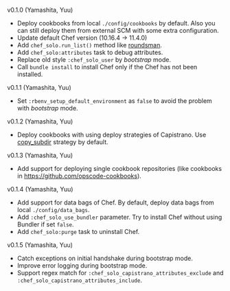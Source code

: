 v0.1.0 (Yamashita, Yuu)

* Deploy cookbooks from local `./config/cookbooks` by default. Also you can still deploy them from external SCM with some extra configuration.
* Update default Chef version (10.16.4 -> 11.4.0)
* Add `chef_solo.run_list()` method like [roundsman](https://github.com/iain/roundsman).
* Add `chef_solo:attributes` task to debug attributes.
* Replace old style `:chef_solo_user` by _bootstrap_ mode.
* Call `bundle install` to install Chef only if the Chef has not been installed.

v0.1.1 (Yamashita, Yuu)

* Set `:rbenv_setup_default_environment` as `false` to avoid the problem with _bootstrap_ mode. 

v0.1.2 (Yamashita, Yuu)

* Deploy cookbooks with using deploy strategies of Capistrano. Use [copy_subdir](https://github.com/yyuu/capistrano-copy-subdir) strategy by default.

v0.1.3 (Yamashita, Yuu)

* Add support for deploying single cookbook repositories (like cookbooks in https://github.com/opscode-cookbooks).

v0.1.4 (Yamashita, Yuu)

* Add support for data bags of Chef. By default, deploy data bags from local `./config/data_bags`.
* Add `:chef_solo_use_bundler` parameter. Try to install Chef without using Bundler if set `false`.
* Add `chef_solo:purge` task to uninstall Chef.

v0.1.5 (Yamashita, Yuu)

* Catch exceptions on initial handshake during bootstrap mode.
* Improve error logging during bootstrap mode.
* Support regex match for `:chef_solo_capistrano_attributes_exclude` and `:chef_solo_capistrano_attributes_include`.
